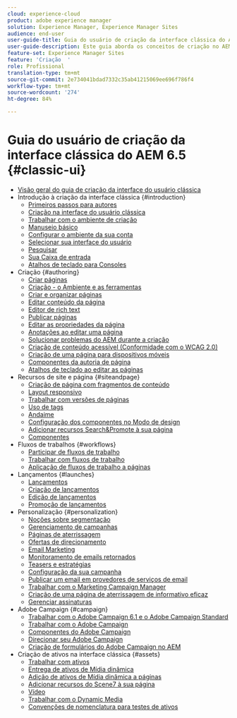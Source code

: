 ```yaml
---
cloud: experience-cloud
product: adobe experience manager
solution: Experience Manager, Experience Manager Sites
audience: end-user
user-guide-title: Guia do usuário de criação da interface clássica do AEM 6.5
user-guide-description: Este guia aborda os conceitos de criação no AEM na interface do usuário clássica.
feature-set: Experience Manager Sites
feature: 'Criação  '
role: Profissional
translation-type: tm+mt
source-git-commit: 2e734041bdad7332c35ab41215069ee696f786f4
workflow-type: tm+mt
source-wordcount: '274'
ht-degree: 84%

---
```



# Guia do usuário de criação da interface clássica do AEM 6.5 {#classic-ui}

+ [Visão geral do guia de criação da interface do usuário clássica](home.md)
+ Introdução à criação da interface clássica {#introduction}
   + [Primeiros passos para autores](classic-page-author-first-steps.md)
   + [Criação na interface do usuário clássica](classicui.md)
   + [Trabalhar com o ambiente de criação](author-env.md)
   + [Manuseio básico](author-env-basic-handling.md)
   + [Configurar o ambiente da sua conta](author-env-user-props.md)
   + [Selecionar sua interface do usuário](author-env-select-ui.md)
   + [Pesquisar](author-env-search.md)
   + [Sua Caixa de entrada](author-env-inbox.md)
   + [Atalhos de teclado para Consoles](author-env-keyboard-shortcuts.md)
+ Criação {#authoring}
   + [Criar páginas](classic-page-author.md)
   + [Criação - o Ambiente e as ferramentas](classic-page-author-env-tools.md)
   + [Criar e organizar páginas](classic-page-author-manage-pages.md)
   + [Editar conteúdo da página](classic-page-author-edit-content.md)
   + [Editor de rich text](classic-page-author-rich-text-editor.md)
   + [Publicar páginas](classic-page-author-publish-pages.md)
   + [Editar as propriedades da página](classic-page-author-edit-page-properties.md)
   + [Anotações ao editar uma página](classic-page-author-annotations.md)
   + [Solucionar problemas do AEM durante a criação  ](classic-page-author-troubleshooting.md)
   + [Criação de conteúdo acessível (Conformidade com o WCAG 2.0)](classic-page-author-accessible-content.md)
   + [Criação de uma página para dispositivos móveis   ](classic-feature-mobile.md)
   + [Componentes da autoria de página](classic-page-author-edit-mode.md)
   + [Atalhos de teclado ao editar as páginas](classic-page-author-keyboard-shortcuts.md)
+ Recursos de site e página {#siteandpage}
   + [Criação de página com fragmentos de conteúdo](classic-page-author-content-fragments.md)
   + [Layout responsivo](classic-page-author-responsive-layout.md)
   + [Trabalhar com versões de páginas](classic-page-author-work-with-versions.md)
   + [Uso de tags](classic-feature-tags.md)
   + [Andaime](classic-feature-scaffolding.md)
   + [Configuração dos componentes no Modo de design](classic-page-author-design-mode.md)
   + [Adicionar recursos Search&amp;Promote à sua página](classic-feature-search-promote.md)
   + [Componentes](classic-page-author-default-components.md)
+ Fluxos de trabalhos {#workflows}
   + [Participar de fluxos de trabalho](classic-workflows-participating.md)
   + [Trabalhar com fluxos de trabalho](classic-workflows.md)
   + [Aplicação de fluxos de trabalho a páginas](classic-workflows-applying.md)
+ Lançamentos {#launches}
   + [Lançamentos](classic-launches.md)
   + [Criação de lançamentos](classic-launches-creating.md)
   + [Edição de lançamentos](classic-launches-editing.md)
   + [Promoção de lançamentos](classic-launches-promoting.md)
+ Personalização {#personalization}
   + [Noções sobre segmentação](classic-personalization-campaigns-segmentation.md)
   + [Gerenciamento de campanhas](classic-personalization-campaigns.md)
   + [Páginas de aterrissagem](classic-personalization-campaigns-landingpage.md)
   + [Ofertas de direcionamento](classic-personalization-campaigns-target-offers.md)
   + [Email Marketing](classic-personalization-campaigns-email.md)
   + [Monitoramento de emails retornados](classic-personalization-campaigns-email-tracking-bounces.md)
   + [Teasers e estratégias](classic-personalization-campaigns-teasers-strategy.md)
   + [Configuração da sua campanha](classic-personalization-campaigns-setting-up-your.md)
   + [Publicar um email em provedores de serviços de email](classic-personalization-campaigns-email-newsletters.md)
   + [Trabalhar com o Marketing Campaign Manager](classic-personalization-campaigns-mktg-manager.md)
   + [Criação de uma página de aterrissagem de informativo eficaz](classic-personalization-campaigns-email-landingpage.md)
   + [Gerenciar assinaturas](classic-personalization-campaigns-email-subscriptions.md)
+ Adobe Campaign {#campaign}
   + [Trabalhar com o Adobe Campaign 6.1 e o Adobe Campaign Standard](classic-personalization-ac-campaign.md)
   + [Trabalhar com o Adobe Campaign](classic-personalization-ac.md)
   + [Componentes do Adobe Campaign](classic-personalization-ac-components.md)
   + [Direcionar seu Adobe Campaign](classic-personalization-ac-target.md)
   + [Criação de formulários do Adobe Campaign no AEM](classic-personalization-ac-forms.md)
+ Criação de ativos na interface clássica {#assets}
   + [Trabalhar com ativos](classicui-assets.md)
   + [Entrega de ativos de Mídia dinâmica](dynamic-media-assets-delivering.md)
   + [Adição de ativos de Mídia dinâmica a páginas](dynamic-media-assets-adding-to-page.md)
   + [Adicionar recursos do Scene7 à sua página](manage-assets-classic-s7.md)
   + [Vídeo](manage-assets-classic-s7-video.md)
   + [Trabalhar com o Dynamic Media](dynamic-media-assets.md)
   + [Convenções de nomenclatura para testes de ativos](asset-naming-conventions.md)
